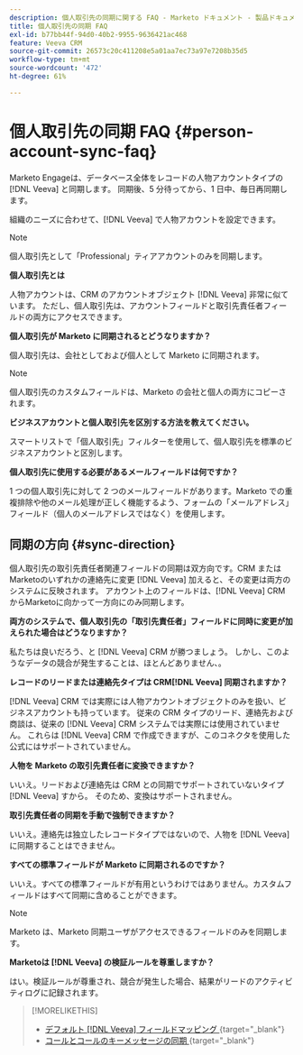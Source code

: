 ```yaml
---
description: 個人取引先の同期に関する FAQ - Marketo ドキュメント - 製品ドキュメント
title: 個人取引先の同期 FAQ
exl-id: b77bb44f-94d0-40b2-9955-9636421ac468
feature: Veeva CRM
source-git-commit: 26573c20c411208e5a01aa7ec73a97e7208b35d5
workflow-type: tm+mt
source-wordcount: '472'
ht-degree: 61%

---
```


# 個人取引先の同期 FAQ {#person-account-sync-faq}

Marketo Engageは、データベース全体をレコードの人物アカウントタイプの [!DNL Veeva] と同期します。 同期後、5 分待ってから、1 日中、毎日再同期します。

組織のニーズに合わせて、[!DNL Veeva] で人物アカウントを設定できます。

>[!NOTE]
>
>個人取引先として「Professional」ティアアカウントのみを同期します。

**個人取引先とは**

人物アカウントは、CRM のアカウントオブジェクト [!DNL Veeva] 非常に似ています。 ただし、個人取引先は、アカウントフィールドと取引先責任者フィールドの両方にアクセスできます。

**個人取引先が Marketo に同期されるとどうなりますか？**

個人取引先は、会社としておよび個人として Marketo に同期されます。

>[!NOTE]
>
>個人取引先のカスタムフィールドは、Marketo の会社と個人の両方にコピーされます。

**ビジネスアカウントと個人取引先を区別する方法を教えてください。**

スマートリストで「個人取引先」フィルターを使用して、個人取引先を標準のビジネスアカウントと区別します。

**個人取引先に使用する必要があるメールフィールドは何ですか？**

1 つの個人取引先に対して 2 つのメールフィールドがあります。Marketo での重複排除や他のメール処理が正しく機能するよう、フォームの「メールアドレス」フィールド（個人のメールアドレスではなく）を使用します。

## 同期の方向 {#sync-direction}

個人取引先の取引先責任者関連フィールドの同期は双方向です。CRM またはMarketoのいずれかの連絡先に変更 [!DNL Veeva] 加えると、その変更は両方のシステムに反映されます。 アカウント上のフィールドは、[!DNL Veeva] CRM からMarketoに向かって一方向にのみ同期します。

**両方のシステムで、個人取引先の「取引先責任者」フィールドに同時に変更が加えられた場合はどうなりますか？**

私たちは良いだろう、と [!DNL Veeva] CRM が勝つましょう。 しかし、このようなデータの競合が発生することは、ほとんどありません、。

**レコードのリードまたは連絡先タイプは CRM[!DNL Veeva] 同期されますか？**

[!DNL Veeva] CRM では実際には人物アカウントオブジェクトのみを扱い、ビジネスアカウントも持っています。 従来の CRM タイプのリード、連絡先および商談は、従来の [!DNL Veeva] CRM システムでは実際には使用されていません。 これらは [!DNL Veeva] CRM で作成できますが、このコネクタを使用した公式にはサポートされていません。

**人物を Marketo の取引先責任者に変換できますか？**

いいえ。リードおよび連絡先は CRM との同期でサポートされていないタイプ [!DNL Veeva] すから。 そのため、変換はサポートされません。

**取引先責任者の同期を手動で強制できますか？**

いいえ。連絡先は独立したレコードタイプではないので、人物を [!DNL Veeva] に同期することはできません。

**すべての標準フィールドが Marketo に同期されるのですか？**

いいえ。すべての標準フィールドが有用というわけではありません。カスタムフィールドはすべて同期に含めることができます。

>[!NOTE]
>
>Marketo は、Marketo 同期ユーザがアクセスできるフィールドのみを同期します。

**Marketoは [!DNL Veeva] の検証ルールを尊重しますか？**

はい。検証ルールが尊重され、競合が発生した場合、結果がリードのアクティビティログに記録されます。

>[!MORELIKETHIS]
>
>* [ デフォルト  [!DNL Veeva]  フィールドマッピング ](/help/marketo/product-docs/crm-sync/veeva-crm-sync/sync-details/default-veeva-field-mapping.md){target="_blank"}
>* [ コールとコールのキーメッセージの同期 ](/help/marketo/product-docs/crm-sync/veeva-crm-sync/sync-details/syncing-call-and-call-key-messages.md){target="_blank"}
